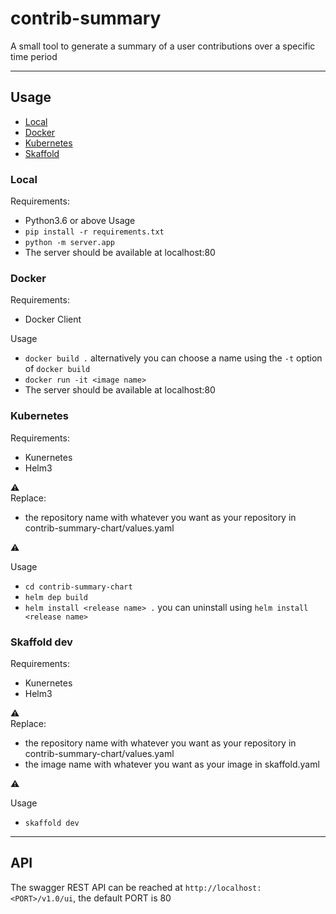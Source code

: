 # contrib-summary
A small tool to generate a summary of a user contributions over a specific time period

---

## Usage
- [Local](#local)
- [Docker](#docker)
- [Kubernetes](#kubernetes)
- [Skaffold](#skaffold)

### Local
Requirements:
- Python3.6 or above
Usage
- `pip install -r requirements.txt`
- `python -m server.app`
- The server should be available at localhost:80

### Docker
Requirements:
- Docker Client

Usage
- `docker build .` alternatively you can choose a name using the `-t` option of `docker build`
- `docker run -it <image name>`
- The server should be available at localhost:80

### Kubernetes
Requirements:
- Kunernetes
- Helm3

⚠\
Replace:
- the repository name with whatever you want as your repository in contrib-summary-chart/values.yaml

⚠

Usage
- `cd contrib-summary-chart`
- `helm dep build`
- `helm install <release name> .` you can uninstall using `helm install <release name>`

### Skaffold dev
Requirements:
- Kunernetes
- Helm3

⚠\
Replace:
- the repository name with whatever you want as your repository in contrib-summary-chart/values.yaml
- the image name with whatever you want as your image in skaffold.yaml

⚠

Usage
- `skaffold dev`

---

## API
The swagger REST API can be reached at `http://localhost:<PORT>/v1.0/ui`, the default PORT is 80
